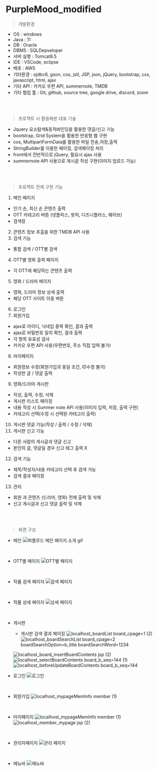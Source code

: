 # PurpleMood_modified

> 개발환경
* OS : windows
* Java : 11
* DB : Oracle
* DBMS : SQLDepveloper
* 서버 실행 : Tomcat8.5
* IDE : VSCode, eclipse
* 배포 : AWS
* 기타환경 : ojdbc6, gson, cos, jstl, JSP, json, jQuery, bootstrap, css, javascript, html, ajax
* 기타 API : 카카오 우편 API, summernote, TMDB
* 기타 협업 툴 : Git, github, source tree, google drive, discord, zoom

<br>
<br>

> 프로젝트 시 활용해본 대표 기술
* Jquery 요소탐색&동적바인딩을 활용한 댓글/신고 기능
* bootstrap, Grid System을 활용한 반응형 웹 구현
* cos, MultipartFormData를 활용한 파일 전송,저장,출력
* StringBuilder를 이용한 페이징, 검색페이징 처리
* front에서 전반적으로 jQuery, 필요시 ajax 사용
* summernote API 사용으로 게시글 작성 구현(이미지 업로드 가능)

<br>
<br>

> 프로젝트 전체 구현 기능
1.	메인 페이지
-	인기 순, 최신 순 콘텐츠 출력
-	OTT 카테고리 버튼 (넷플릭스, 왓챠, 디즈니플러스, 웨이브)
-	검색창
2.	콘텐츠 정보 추출을 위한 TMDB API 사용
3.	검색 기능
-	통합 검색 / OTT별 검색
4.	OTT별 영화 출력 페이지
-	각 OTT에 해당하는 콘텐츠 출력
5.	영화 / 드라마 페이지
-	영화, 드라마 정보 상세 출력
-	해당 OTT 사이트 이동 버튼
6.	로그인
7.	회원가입
-	ajax로 아이디, 닉네임 중복 확인, 결과 출력
-	ajax로 비밀번호 일치 확인, 결과 출력
-	각 항목 유효성 검사
-	카카오 우편 API 사용(우편번호, 주소 직접 입력 불가)
8.	마이페이지
-	회원정보 수정(회원가입과 동일 조건, ID수정 불가)
-	작성한 글 / 댓글 출력
9.	영화/드라마 게시판
-	작성, 출력, 수정, 삭제
-	게시판 리스트 페이징
-	내용 작성 시 Summer note API 사용(이미지 입력, 저장, 출력 구현)
-	카테고리 선택(수정 시 선택된 카테고리 출력)
10.	게시판 댓글 기능(작성 / 출력 / 수정 / 삭제)
11.	게시판 신고 기능
-	다른 사람의 게시글과 댓글 신고
-	본인의 글, 댓글일 경우 신고 태그 출력 X
12.	검색 기능
-	제목/작성자/내용 카테고리 선택 후 검색 가능
-	검색 결과 페이징
13.	관리
-	회원 과 콘텐츠 (드라마, 영화) 전체 출력 및 삭제
-	신고 게시글과 신고 댓글 출력 및 삭제

<br>
<br>

> 화면 구성

* 메인
![퍼플무드 메인 페이지 소개 gif](https://user-images.githubusercontent.com/116864859/220265170-7224fdcc-460e-4af1-9c62-a3c6770e2cd7.gif)

<br>

* OTT별 페이지
![OTT별 페이지](https://user-images.githubusercontent.com/116864859/220265306-50c5b8eb-d795-4911-a0cc-409f20d6deb0.png)

<br>

* 작품 검색 페이지
![검색 페이지](https://user-images.githubusercontent.com/116864859/220265486-262750b9-2754-4783-ae95-8cf433aa9c74.png)

<br>

* 작품 상세 페이지
![상세 페이지](https://user-images.githubusercontent.com/116864859/220265725-57b8067e-34cc-4805-b80e-9ccc0f93502a.png)

<br>

* 게시판
  * 게시판 검색 결과 페이징
  ![localhost_boardList board_cpage=1 (2)](https://user-images.githubusercontent.com/116864859/220266078-0f804c5e-aa1c-40a4-b14d-bed9c20ac3b9.png)
  ![localhost_boardSearchList board_cpage=2 boardSearchOption=b_title boardSearchWord=1234](https://user-images.githubusercontent.com/116864859/220266167-31a7f85a-ee2a-42cb-a70a-9562c96e2976.png)
  
  ![localhost_board_insertBoardContents jsp (2)](https://user-images.githubusercontent.com/116864859/220269388-0b954452-b02d-423b-b0bd-e6d46b2218f5.png)
![localhost_selectBoardContents board_b_seq=144 (1)](https://user-images.githubusercontent.com/116864859/220273175-bd2812cb-22ff-468a-85dd-28485fb76e38.png)
![localhost_beforeUpdateBoardContents board_b_seq=144](https://user-images.githubusercontent.com/116864859/220269542-7d62c2c6-415e-4806-9a16-fd7584173d4e.png)

* 로그인
![로그인](https://user-images.githubusercontent.com/116864859/220266338-6488bad5-a2d5-45e6-914a-d11744908e1e.jpg)

<br>

* 회원가입
![localhost_mypageMemInfo member (1)](https://user-images.githubusercontent.com/116864859/220266453-2073c022-5145-446a-a952-37222235d667.png)

<br>

* 마이페이지
![localhost_mypageMemInfo member (1)](https://user-images.githubusercontent.com/116864859/220266605-5d7a3afb-2cd8-4919-a788-aa1f5380010c.png)
![localhost_member_mypage jsp (2)](https://user-images.githubusercontent.com/116864859/220266623-1722995f-abad-4dda-9fb8-57d2cee3cd62.png)

<br>

* 관리자페이지
![관리 페이지](https://user-images.githubusercontent.com/116864859/220266735-e58fa67e-857a-4d83-a0e3-143250def684.png)

<br>

* 메뉴바
![메뉴바](https://user-images.githubusercontent.com/116864859/220266861-e6d2ed21-a918-4948-9c8c-b8d659d29736.png)

